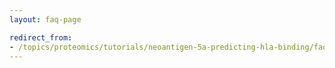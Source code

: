 ```yaml
---
layout: faq-page

redirect_from:
- /topics/proteomics/tutorials/neoantigen-5a-predicting-hla-binding/faqs/index.md
---
```

